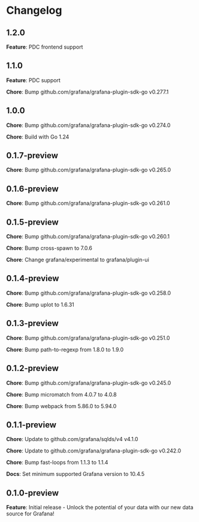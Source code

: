 # Changelog

## 1.2.0

**Feature**: PDC frontend support

## 1.1.0

**Feature**: PDC support

**Chore**: Bump github.com/grafana/grafana-plugin-sdk-go v0.277.1

## 1.0.0

**Chore**: Bump github.com/grafana/grafana-plugin-sdk-go v0.274.0

**Chore**: Build with Go 1.24

## 0.1.7-preview

**Chore**: Bump github.com/grafana/grafana-plugin-sdk-go v0.265.0

## 0.1.6-preview

**Chore**: Bump github.com/grafana/grafana-plugin-sdk-go v0.261.0

## 0.1.5-preview

**Chore**: Bump github.com/grafana/grafana-plugin-sdk-go v0.260.1

**Chore**: Bump cross-spawn to 7.0.6

**Chore**: Change grafana/experimental to grafana/plugin-ui

## 0.1.4-preview

**Chore**: Bump github.com/grafana/grafana-plugin-sdk-go v0.258.0

**Chore**: Bump uplot to 1.6.31

## 0.1.3-preview

**Chore**: Bump github.com/grafana/grafana-plugin-sdk-go v0.251.0

**Chore**: Bump path-to-regexp from 1.8.0 to 1.9.0

## 0.1.2-preview

**Chore**: Bump github.com/grafana/grafana-plugin-sdk-go v0.245.0

**Chore**: Bump micromatch from 4.0.7 to 4.0.8

**Chore**: Bump webpack from 5.86.0 to 5.94.0

## 0.1.1-preview

**Chore**: Update to github.com/grafana/sqlds/v4 v4.1.0

**Chore**: Update to github.com/grafana/grafana-plugin-sdk-go v0.242.0

**Chore**: Bump fast-loops from 1.1.3 to 1.1.4

**Docs**: Set minimum supported Grafana version to 10.4.5

## 0.1.0-preview

**Feature**: Initial release - Unlock the potential of your data with our new data source for Grafana!
